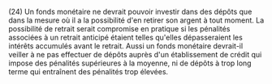 (24) Un fonds monétaire ne devrait pouvoir investir dans des dépôts que dans la mesure où il a la possibilité d'en retirer son argent à tout moment. La possibilité de retrait serait compromise en pratique si les pénalités associées à un retrait anticipé étaient telles qu'elles dépasseraient les intérêts accumulés avant le retrait. Aussi un fonds monétaire devrait-il veiller à ne pas effectuer de dépôts auprès d'un établissement de crédit qui impose des pénalités supérieures à la moyenne, ni de dépôts à trop long terme qui entraînent des pénalités trop élevées.